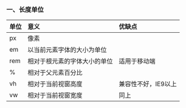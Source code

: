 ### 一、长度单位

| 单位 | 意义 | 优缺点 |
| :--- | :--- | :--- |
| px | 像素 |  |
| em | 以当前元素字体的大小为单位 |  |
| rem | 相对于根元素的字体大小的单位 | 适用于移动端 |
| % | 相对于父元素百分比 |  |
| vh | 相对于当前视窗高度 | 兼容性不好，IE9以上 |
| vw | 相对于当前视窗宽度 | 同上 |



